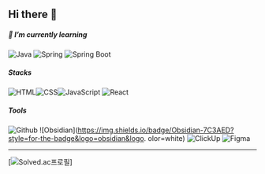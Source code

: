 ## Hi there 👋


##### 🌱 I’m currently learning
![Java](https://img.shields.io/badge/Java-202020?style=for-the-badge&logo=java&logoColor=white) ![Spring](https://img.shields.io/badge/Spring-a0a0a0?style=for-the-badge&logo=spring&logoColor=white) ![Spring Boot](https://img.shields.io/badge/SpringBoot-a0a0a0?style=for-the-badge&logo=springboot&logoColor=white) 

##### Stacks
![HTML](https://img.shields.io/badge/HTML-E34F26?style=for-the-badge&logo=html5&logoColor=white)![CSS](https://img.shields.io/badge/CSS-663399?style=for-the-badge&logo=css3&logoColor=white)![JavaScript](https://img.shields.io/badge/JavaScript-F7DF1E?style=for-the-badge&logo=javascript&logoColor=black)
![React](https://img.shields.io/badge/React-61DAFB?style=for-the-badge&logo=react&logoColor=black)

##### Tools
![Github](https://img.shields.io/badge/GitHub-181717?style=for-the-badge&logo=github&logoColor=white)  ![Obsidian](https://img.shields.io/badge/Obsidian-7C3AED?style=for-the-badge&logo=obsidian&logo. olor=white)  ![ClickUp](https://img.shields.io/badge/Clickup-7B68EE?style=for-the-badge&logo=clickup&logoColor=white)  ![Figma](https://img.shields.io/badge/figma-F24E1E?style=for-the-badge&logo=figma&logoColor=white)



---

[![Solved.ac프로필](http://mazassumnida.wtf/api/v2/generate_badge?boj=jijohn1)]


